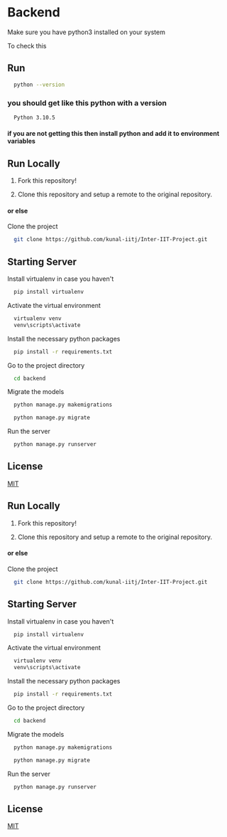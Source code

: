 # Backend

Make sure you have python3 installed on your system

To check this


## Run
```bash
  python --version
```
### you should get like this python with a version
```bash
  Python 3.10.5
```

#### if you are not getting this then install python and add it to environment variables


## Run Locally

1. Fork this repository!

2. Clone this repository and setup a remote to the original repository.

#### or else

Clone the project

```bash
  git clone https://github.com/kunal-iitj/Inter-IIT-Project.git
```

## Starting Server

Install virtualenv in case you haven't

```bash
  pip install virtualenv 
```

Activate the virtual environment

```bash
  virtualenv venv
  venv\scripts\activate
```

Install the necessary python packages

```bash
  pip install -r requirements.txt 
```

Go to the project directory

```bash
  cd backend
```


Migrate the models

```bash
  python manage.py makemigrations
```

```bash
  python manage.py migrate
```

Run the server 

```bash
  python manage.py runserver 
```


## License

[MIT](https://choosealicense.com/licenses/mit/)
## Run Locally

1. Fork this repository!

2. Clone this repository and setup a remote to the original repository.

#### or else

Clone the project

```bash
  git clone https://github.com/kunal-iitj/Inter-IIT-Project.git
```

## Starting Server

Install virtualenv in case you haven't

```bash
  pip install virtualenv 
```

Activate the virtual environment

```bash
  virtualenv venv
  venv\scripts\activate
```

Install the necessary python packages

```bash
  pip install -r requirements.txt 
```

Go to the project directory

```bash
  cd backend
```


Migrate the models

```bash
  python manage.py makemigrations
```

```bash
  python manage.py migrate
```

Run the server 

```bash
  python manage.py runserver 
```


## License

[MIT](https://choosealicense.com/licenses/mit/)
